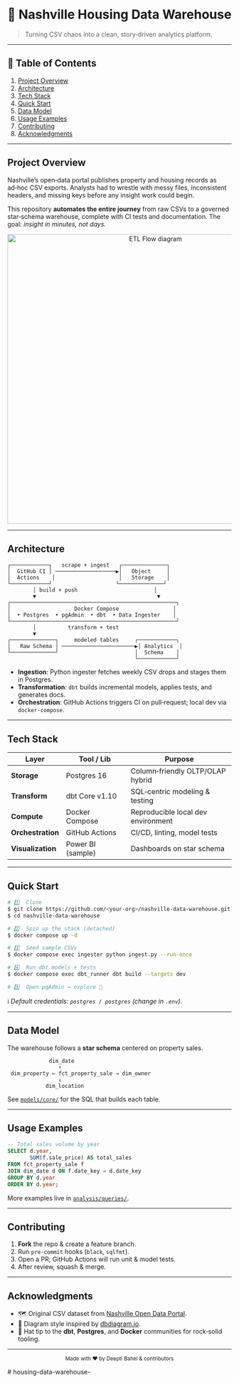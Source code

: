 # 🏡 Nashville Housing Data Warehouse

> Turning CSV chaos into a clean, story‑driven analytics platform.

---

## 📖 Table of Contents

1. [Project Overview](#project-overview)
2. [Architecture](#architecture)
3. [Tech Stack](#tech-stack)
4. [Quick Start](#quick-start)
5. [Data Model](#data-model)
6. [Usage Examples](#usage-examples)
7. [Contributing](#contributing)
8. [Acknowledgments](#acknowledgments)

---

## Project Overview

Nashville’s open‑data portal publishes property and housing records as ad‑hoc CSV exports.  Analysts had to wrestle with messy files, inconsistent headers, and missing keys before any insight work could begin.

This repository **automates the entire journey** from raw CSVs to a governed star‑schema warehouse, complete with CI tests and documentation.  The goal: *insight in minutes, not days.*

<p align="center">
  <img src="docs/img/etl_flow.png" width="650" alt="ETL Flow diagram"/>
</p>

---

## Architecture

```text
┌────────────┐   scrape + ingest   ┌──────────────┐
│  GitHub CI │ ───────────────────▶│   Object     │
│  Actions    │                    │   Storage    │
└────────────┘                    └──────────────┘
        │ build + push                        │
        ▼                                      ▼
┌────────────────────────────────────────────────────┐
│                    Docker Compose                 │
│  • Postgres  • pgAdmin  • dbt  • Data Ingester    │
└────────────────────────────────────────────────────┘
        │          transform + test
        ▼
┌──────────────┐     modeled tables     ┌────────────┐
│   Raw Schema │ ───────────────────────▶│ Analytics  │
└──────────────┘                        │  Schema    │
                                        └────────────┘
```

* **Ingestion**: Python ingester fetches weekly CSV drops and stages them in Postgres.
* **Transformation**: `dbt` builds incremental models, applies tests, and generates docs.
* **Orchestration**: GitHub Actions triggers CI on pull‑request; local dev via `docker‑compose`.

---

## Tech Stack

| Layer             | Tool / Lib        | Purpose                            |
| ----------------- | ----------------- | ---------------------------------- |
| **Storage**       | Postgres 16       | Column‑friendly OLTP/OLAP hybrid   |
| **Transform**     | dbt Core v1.10    | SQL‑centric modeling & testing     |
| **Compute**       | Docker Compose    | Reproducible local dev environment |
| **Orchestration** | GitHub Actions    | CI/CD, linting, model tests        |
| **Visualization** | Power BI (sample) | Dashboards on star schema          |

---

## Quick Start

```bash
# 1️⃣  Clone
$ git clone https://github.com/<your-org>/nashville-data-warehouse.git
$ cd nashville-data-warehouse

# 2️⃣  Spin up the stack (detached)
$ docker compose up -d

# 3️⃣  Seed sample CSVs
$ docker compose exec ingester python ingest.py --run-once

# 4️⃣  Run dbt models + tests
$ docker compose exec dbt_runner dbt build --targets dev

# 5️⃣  Open pgAdmin → explore 🏡
```

ℹ️  *Default credentials: `postgres / postgres` (change in `.env`).*

---

## Data Model

The warehouse follows a **star schema** centered on property sales.

```text
             dim_date
                ↑
 dim_property ← fct_property_sale → dim_owner
                ↓
            dim_location
```

See [`models/core/`](models/core/) for the SQL that builds each table.

---

## Usage Examples

```sql
-- Total sales volume by year
SELECT d.year,
       SUM(f.sale_price) AS total_sales
FROM fct_property_sale f
JOIN dim_date d ON f.date_key = d.date_key
GROUP BY d.year
ORDER BY d.year;
```

More examples live in [`analysis/queries/`](analysis/queries).

---

## Contributing

1. **Fork** the repo & create a feature branch.
2. Run `pre-commit` hooks (`black`, `sqlfmt`).
3. Open a PR; GitHub Actions will run unit & model tests.
4. After review, squash & merge.

---


## Acknowledgments

* 🗺 Original CSV dataset from [Nashville Open Data Portal](https://data.nashville.gov/).
* 🎨 Diagram style inspired by [dbdiagram.io](https://dbdiagram.io/).
* 🙏 Hat tip to the **dbt**, **Postgres**, and **Docker** communities for rock‑solid tooling.

---

<p align="center">
  <sub>Made with ❤️  by Deepti Bahel & contributors</sub>
</p>
# housing-data-warehouse-
